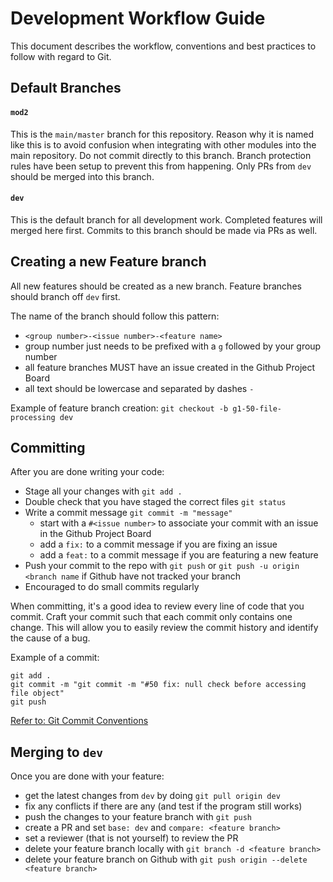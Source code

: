 # Development Workflow Guide

This document describes the workflow, conventions and best practices to follow with regard to Git.

## Default Branches
#### `mod2`   
This is the `main/master` branch for this repository. Reason why it is named like this is to avoid confusion when integrating with other modules into the main repository. Do not commit directly to this branch. Branch protection rules have been setup to prevent this from happening. Only PRs from `dev` should be merged into this branch. 

#### `dev`  
This is the default branch for all development work. Completed features will merged here first. Commits to this branch should be made via PRs as well. 

## Creating a new Feature branch
All new features should be created as a new branch. Feature branches should branch off `dev` first.

The name of the branch should follow this pattern:
- `<group number>-<issue number>-<feature name>`  
- group number just needs to be prefixed with a `g` followed by your group number
- all feature branches MUST have an issue created in the Github Project Board
- all text should be lowercase and separated by dashes `-`

Example of feature branch creation: `git checkout -b g1-50-file-processing dev`

## Committing
After you are done writing your code:
- Stage all your changes with `git add .`
- Double check that you have staged the correct files `git status`
- Write a commit message `git commit -m "message"`
  - start with a `#<issue number>` to associate your commit with an issue in the Github Project Board
  - add a `fix:` to a commit message if you are fixing an issue
  - add a `feat:` to a commit message if you are featuring a new feature
- Push your commit to the repo with `git push` or `git push -u origin <branch name` if Github have not tracked your branch
- Encouraged to do small commits regularly 

When committing, it's a good idea to review every line of code that you commit. Craft your commit such that each commit only contains one change. This will allow you to easily review the commit history and identify the cause of a bug.   

Example of a commit:
```
git add .
git commit -m "git commit -m "#50 fix: null check before accessing file object"
git push
```
[Refer to: Git Commit Conventions](https://www.freecodecamp.org/news/writing-good-commit-messages-a-practical-guide/)
## Merging to `dev`
Once you are done with your feature:
- get the latest changes from `dev` by doing `git pull origin dev`
- fix any conflicts if there are any (and test if the program still works)
- push the changes to your feature branch with `git push`
- create a PR and set `base: dev` and `compare: <feature branch>`
- set a reviewer (that is not yourself) to review the PR
- delete your feature branch locally with `git branch -d <feature branch>`
- delete your feature branch on Github with `git push origin --delete <feature branch>`


